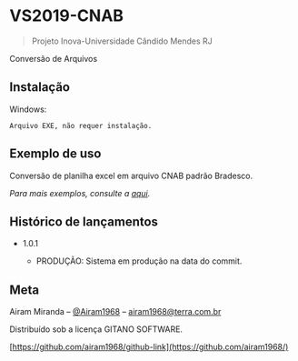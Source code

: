 # VS2019-CNAB

> Projeto Inova-Universidade Cândido Mendes RJ

Conversão de Arquivos


## Instalação

Windows:

```
Arquivo EXE, não requer instalação.
```

## Exemplo de uso

Conversão de planilha excel em arquivo CNAB padrão Bradesco.

*Para mais exemplos, consulte a [aqui](https://www.gitanosoftware.com.br/).*

## Histórico de lançamentos

- 1.0.1

  - PRODUÇÃO: Sistema em produção na data do commit.

  

## Meta

Airam Miranda – [@Airam1968](https://twitter.com/airam1968) – [airam1968@terra.com.br](mailto:airam1968@terra.com.br)

Distribuído sob a licença GITANO SOFTWARE. 

[https://github.com/airam1968/github-link](https://github.com/airam1968/)


